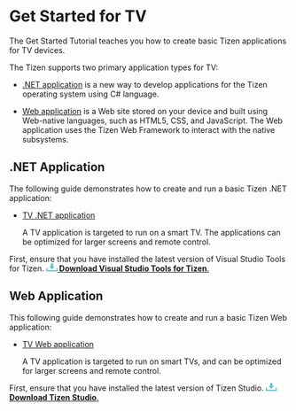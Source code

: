 # Get Started for TV

The Get Started Tutorial teaches you how to create basic Tizen applications for TV devices.

The Tizen supports two primary application types for TV:

-   [.NET application](#net-application) is a new way to develop applications for the Tizen operating system using C# language.

-   [Web application](#web-application) is a Web site stored on your device and built using Web-native languages, such as HTML5, CSS, and JavaScript. The Web application uses the Tizen Web Framework to interact with the native subsystems.

## .NET Application

The following guide demonstrates how to create and run a basic Tizen .NET application:

-   [TV .NET application](../dotnet/get-started/tv/first-app.md)

    A TV application is targeted to run on a smart TV. The applications can be optimized for larger screens and remote control.

First, ensure that you have installed the latest version of Visual Studio Tools for Tizen. <a href="https://marketplace.visualstudio.com/items?itemName=tizen.VisualStudioToolsforTizen" target="_blank"><img src="media/ic_docs_download.png"><Strong> Download Visual Studio Tools for Tizen</strong>.</a>

## Web Application

This following guide demonstrates how to create and run a basic Tizen Web application:

-   [TV Web application](../web/get-started/tv/first-app.md)

    A TV application is targeted to run on smart TVs, and can be optimized for larger screens and remote control.

First, ensure that you have installed the latest version of Tizen Studio. <a href="https://developer.tizen.org/development/tizen-studio/download" target="_blank"><img src="media/ic_docs_download.png"><strong>Download Tizen Studio</strong>.</a>
